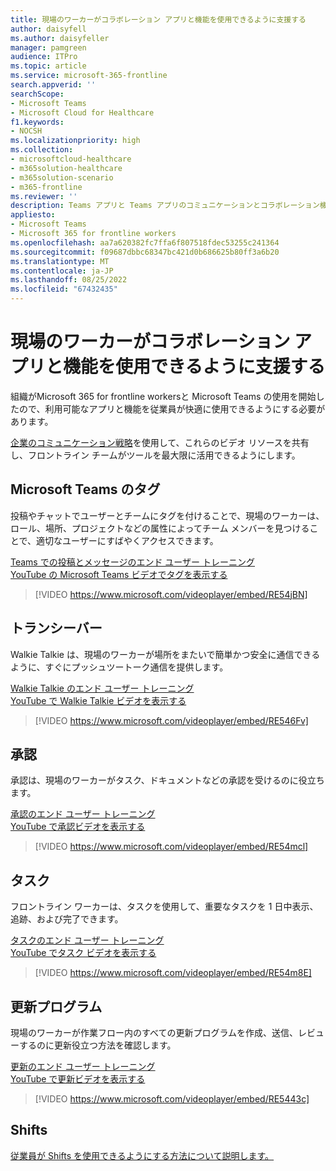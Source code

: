 ```yaml
---
title: 現場のワーカーがコラボレーション アプリと機能を使用できるように支援する
author: daisyfell
ms.author: daisyfeller
manager: pamgreen
audience: ITPro
ms.topic: article
ms.service: microsoft-365-frontline
search.appverid: ''
searchScope:
- Microsoft Teams
- Microsoft Cloud for Healthcare
f1.keywords:
- NOCSH
ms.localizationpriority: high
ms.collection:
- microsoftcloud-healthcare
- m365solution-healthcare
- m365solution-scenario
- m365-frontline
ms.reviewer: ''
description: Teams アプリと Teams アプリのコミュニケーションとコラボレーション機能に関する最前線のワーカーのトレーニングに役立つリソース。
appliesto:
- Microsoft Teams
- Microsoft 365 for frontline workers
ms.openlocfilehash: aa7a620382fc7ffa6f807518fdec53255c241364
ms.sourcegitcommit: f09687dbbc68347bc421d0b686625b80ff3a6b20
ms.translationtype: MT
ms.contentlocale: ja-JP
ms.lasthandoff: 08/25/2022
ms.locfileid: "67432435"
---
```

# <a name="help-your-frontline-workers-use-collaboration-apps-and-features"></a>現場のワーカーがコラボレーション アプリと機能を使用できるように支援する

組織がMicrosoft 365 for frontline workersと Microsoft Teams の使用を開始したので、利用可能なアプリと機能を従業員が快適に使用できるようにする必要があります。

[企業のコミュニケーション戦略](flw-corp-comms.md)を使用して、これらのビデオ リソースを共有し、フロントライン チームがツールを最大限に活用できるようにします。

## <a name="tags-in-microsoft-teams"></a>Microsoft Teams のタグ

投稿やチャットでユーザーとチームにタグを付けることで、現場のワーカーは、ロール、場所、プロジェクトなどの属性によってチーム メンバーを見つけることで、適切なユーザーにすばやくアクセスできます。

[Teams での投稿とメッセージのエンド ユーザー トレーニング](https://support.microsoft.com/office/create-and-format-a-post-e66777da-636b-49eb-9408-b0d88b212885) <br>
[YouTube の Microsoft Teams ビデオでタグを表示する](https://go.microsoft.com/fwlink/?linkid=2202727)
> [!VIDEO https://www.microsoft.com/videoplayer/embed/RE54jBN]

## <a name="walkie-talkie"></a>トランシーバー

Walkie Talkie は、現場のワーカーが場所をまたいで簡単かつ安全に通信できるように、すぐにプッシュツートーク通信を提供します。

[Walkie Talkie のエンド ユーザー トレーニング](https://support.microsoft.com/office/use-walkie-talkie-in-teams-884a008a-761e-4b62-99f8-15671d9a2f69) <br>
[YouTube で Walkie Talkie ビデオを表示する](https://go.microsoft.com/fwlink/?linkid=2202710)
> [!VIDEO https://www.microsoft.com/videoplayer/embed/RE546Fv]

## <a name="approvals"></a>承認

承認は、現場のワーカーがタスク、ドキュメントなどの承認を受けるのに役立ちます。

[承認のエンド ユーザー トレーニング](https://support.microsoft.com/office/what-is-approvals-a9a01c95-e0bf-4d20-9ada-f7be3fc283d3?wt.mc_id=otc_microsoft_teams) <br>
[YouTube で承認ビデオを表示する](https://go.microsoft.com/fwlink/?linkid=2202800)
> [!VIDEO https://www.microsoft.com/videoplayer/embed/RE54mcl]

## <a name="tasks"></a>タスク

フロントライン ワーカーは、タスクを使用して、重要なタスクを 1 日中表示、追跡、および完了できます。

[タスクのエンド ユーザー トレーニング](https://support.microsoft.com/office/use-the-tasks-app-in-teams-e32639f3-2e07-4b62-9a8c-fd706c12c070) <br>
[YouTube でタスク ビデオを表示する](https://go.microsoft.com/fwlink/?linkid=2202616)
> [!VIDEO https://www.microsoft.com/videoplayer/embed/RE54m8E]

## <a name="updates"></a>更新プログラム

現場のワーカーが作業フロー内のすべての更新プログラムを作成、送信、レビューするのに更新役立つ方法を確認します。

[更新のエンド ユーザー トレーニング](https://support.microsoft.com/office/get-started-in-updates-c03a079e-e660-42dc-817b-ca4cfd602e5a) <br>
[YouTube で更新ビデオを表示する](https://go.microsoft.com/fwlink/?linkid=2202831)
> [!VIDEO https://www.microsoft.com/videoplayer/embed/RE5443c]

## <a name="shifts"></a>Shifts

[従業員が Shifts を使用できるようにする方法について説明します。](shifts-toolkit.md)

